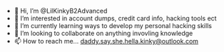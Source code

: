 - 👋 Hi, I’m @LilKinkyB2Advanced
- 👀 I’m interested in account dumps, credit card info, hacking tools ect
- 🌱 I’m currently learning ways to develop my personal hacking skills 
- 💞️ I’m looking to collaborate on anything invovling knowledge 
- 📫 How to reach me... daddy.say.she.hella.kinky@outlook.com

<!---
LilKinkyB2Advanced/LilKinkyB2Advanced is a ✨ special ✨ repository because its `README.md` (this file) appears on your GitHub profile.
You can click the Preview link to take a look at your changes.
--->

